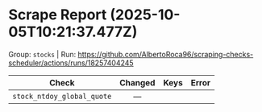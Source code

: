 # Scrape Report (2025-10-05T10:21:37.477Z)

Group: `stocks`  |  Run: https://github.com/AlbertoRoca96/scraping-checks-scheduler/actions/runs/18257404245

| Check | Changed | Keys | Error |
|---|:---:|:--|:--|
| `stock_ntdoy_global_quote` | — |  |  |
